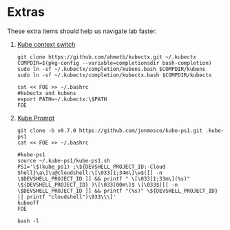Extras
=====================

These extra items should help us navigate lab faster.

1. [Kube context switch](https://github.com/ahmetb/kubectx)
    ```shell
    git clone https://github.com/ahmetb/kubectx.git ~/.kubectx
    COMPDIR=$(pkg-config --variable=completionsdir bash-completion)
    sudo ln -sf ~/.kubectx/completion/kubens.bash $COMPDIR/kubens
    sudo ln -sf ~/.kubectx/completion/kubectx.bash $COMPDIR/kubectx

    cat << FOE >> ~/.bashrc
    #kubectx and kubens
    export PATH=~/.kubectx:\$PATH
    FOE
    ```

1. [Kube Prompt](https://github.com/jonmosco/kube-ps1)
    ```shell
    git clone -b v0.7.0 https://github.com/jonmosco/kube-ps1.git .kube-ps1
    cat << FOE >> ~/.bashrc

    #kube-ps1
    source ~/.kube-ps1/kube-ps1.sh
    PS1='\$(kube_ps1) ;\${DEVSHELL_PROJECT_ID:-Cloud Shell}\a\]\u@cloudshell:\[\033[1;34m\]\w$([[ -n \$DEVSHELL_PROJECT_ID ]] && printf " \[\033[1;33m\](%s)" \${DEVSHELL_PROJECT_ID} )\[\033[00m\]$ \[\033$([[ -n \$DEVSHELL_PROJECT_ID ]] && printf "(%s)" \${DEVSHELL_PROJECT_ID} || printf "cloudshell")\033\\\]'
    kubeoff
    FOE

    bash -l
    ```
